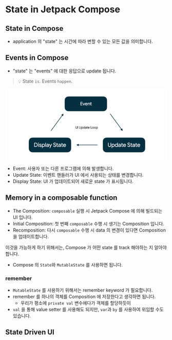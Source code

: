 # State in Jetpack Compose

## State in Compose

- application 의 "state" 는 시간에 따라 변할 수 있는 모든 값을 의미합니다.

## Events in Compose

- "state" 는 "events" 에 대한 응답으로 update 됩니다.

> 💡 State `is`. Events `happen`.

![Figure.1](assets/compose_event_1.png)
- Event: 사용자 또는 다른 프로그램에 의해 발생합니다.
- Update State: 이벤트 핸들러가 UI 에서 사용되는 상태를 변경합니다.
- Display State: UI 가 업데이트되어 새로운 state 가 표시됩니다.

## Memory in a composable function
- The Composition: `composable` 실행 시 Jetpack Compose 에 의해 빌드되는 UI 입니다.
- Initial Composition: 첫 번째 `composable` 수행 시 생기는 Composition 입니다.
- Recomposition: 다시 `composable` 수행 시 data 의 변경이 있다면 Composition 을 업데이트합니다.

이것을 가능하게 하기 위해서는, Compose 가 어떤 state 를 track 해야하는 지 알아야합니다.
- Compose 의 `State`와 `MutableState` 를 사용하면 됩니다.

### remember
- `MutableState` 를 사용하기 위해서는 remember keyword 가 필요합니다.
- remember 를 하나의 객체를 Composition 에 저장한다고 생각하면 됩니다.
  - 우리가 평소에 `private val` 변수에다가 객체를 할당하듯이
- `val` 을 통해 value setter 를 사용해도 되지만, `var`과 `by` 를 사용하여 위임할 수도 있습니다.

## State Driven UI